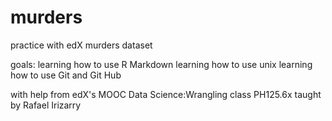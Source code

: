 # murders

practice with edX murders dataset

goals: 
learning how to use R Markdown
learning how to use unix 
learning how to use Git and Git Hub

with help from edX's MOOC Data Science:Wrangling class PH125.6x taught by Rafael Irizarry 
